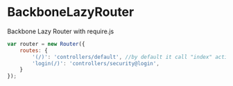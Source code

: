 # BackboneLazyRouter
Backbone Lazy Router with require.js

```javascript
var router = new Router({
    routes: {
        '(/)': 'controllers/default', //by default it call "index" action
        'login(/)': 'controllers/security@login',
    }
});
```

